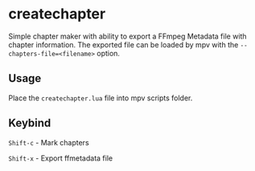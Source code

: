 # createchapter
Simple chapter maker with ability to export a FFmpeg Metadata file with chapter information.
The exported file can be loaded by mpv with the `--chapters-file=<filename>` option.

## Usage
Place the `createchapter.lua` file into mpv scripts folder.

## Keybind
`Shift-c` - Mark chapters

`Shift-x` - Export ffmetadata file
